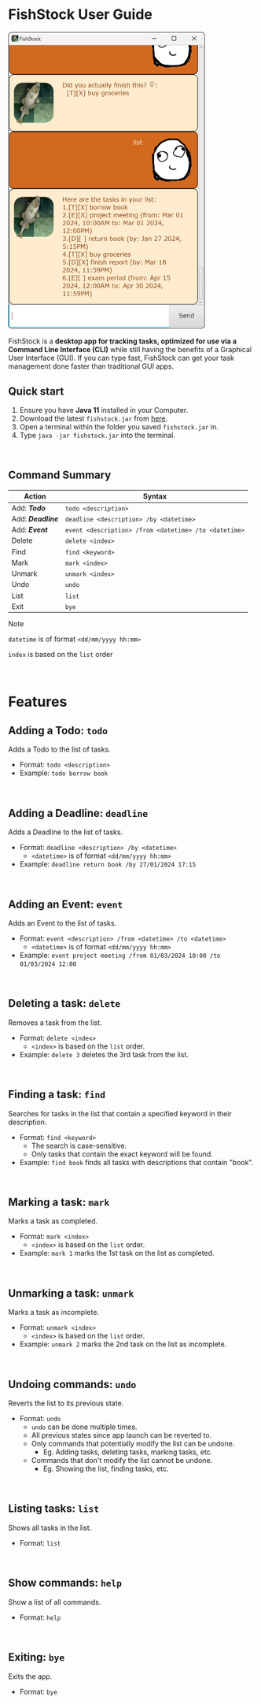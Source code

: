 # FishStock User Guide

<img src="/docs/Ui.png" width="400">

FishStock is a **desktop app for tracking tasks, optimized for use via a Command Line Interface (CLI)** while still having
the benefits of a Graphical User Interface (GUI). If you can type fast, FishStock can get your task management done faster
than traditional GUI apps.

## Quick start
1. Ensure you have **Java 11** installed in your Computer.
2. Download the latest `fishstock.jar` from [here](https://github.com/bryanyee33/ip/releases).
3. Open a terminal within the folder you saved `fishstock.jar` in.
4. Type `java -jar fishstock.jar` into the terminal.
<p>&nbsp;</p>

## Command Summary
Action | Syntax
-- | --
Add: ***Todo*** | `todo <description>`
Add: ***Deadline*** | `deadline <description> /by <datetime>`
Add: ***Event*** | `event <description> /from <datetime> /to <datetime>`
Delete | `delete <index>`
Find | `find <keyword>`
Mark | `mark <index>`
Unmark | `unmark <index>`
Undo | `undo`
List | `list`
Exit | `bye`

> [!Note]
> `datetime` is of format `<dd/mm/yyyy hh:mm>`
> 
> `index` is based on the `list` order
<p>&nbsp;</p>

# Features
## Adding a Todo: `todo`
Adds a Todo to the list of tasks.

- Format: `todo <description>`
- Example: `todo borrow book`
<p>&nbsp;</p>

## Adding a Deadline: `deadline`
Adds a Deadline to the list of tasks.

- Format: `deadline <description> /by <datetime>`
  - `<datetime>` is of format `<dd/mm/yyyy hh:mm>`
- Example: `deadline return book /by 27/01/2024 17:15`
<p>&nbsp;</p>

## Adding an Event: `event`
Adds an Event to the list of tasks.

- Format: `event <description> /from <datetime> /to <datetime>`
  - `<datetime>` is of format `<dd/mm/yyyy hh:mm>`
- Example: `event project meeting /from 01/03/2024 10:00 /to 01/03/2024 12:00`
<p>&nbsp;</p>

## Deleting a task: `delete`
Removes a task from the list.

- Format: `delete <index>`
  - `<index>` is based on the `list` order.
- Example: `delete 3` deletes the 3rd task from the list.  
  
<p>&nbsp;</p>

## Finding a task: `find`
Searches for tasks in the list that contain a specified keyword in their description.

- Format: `find <keyword>`
  - The search is case-sensitive.
  - Only tasks that contain the exact keyword will be found.
- Example: `find book` finds all tasks with descriptions that contain "book".
<p>&nbsp;</p>

## Marking a task: `mark`
Marks a task as completed.

- Format: `mark <index>`
  - `<index>` is based on the `list` order.
- Example: `mark 1` marks the 1st task on the list as completed.
<p>&nbsp;</p>

## Unmarking a task: `unmark`
Marks a task as incomplete.

- Format: `unmark <index>`
  - `<index>` is based on the `list` order.
- Example: `unmark 2` marks the 2nd task on the list as incomplete.
<p>&nbsp;</p>

## Undoing commands: `undo`
Reverts the list to its previous state.

- Format: `undo`
  - `undo` can be done multiple times.
  - All previous states since app launch can be reverted to.
  - Only commands that potentially modify the list can be undone.
    - Eg. Adding tasks, deleting tasks, marking tasks, etc.
  - Commands that don't modify the list cannot be undone.
    - Eg. Showing the list, finding tasks, etc.
<p>&nbsp;</p>

## Listing tasks: `list`
Shows all tasks in the list.

- Format: `list`
<p>&nbsp;</p>

## Show commands: `help`
Show a list of all commands.

- Format: `help`
<p>&nbsp;</p>

## Exiting: `bye`
Exits the app.

- Format: `bye`
<p>&nbsp;</p>
